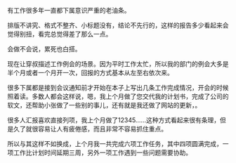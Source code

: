 有工作很多年一直都下属意识严重的老油条。

排版不讲究、格式不整齐、小标题没有，结论不先行的，这样的报告多少看起来会觉得别扭，看完总觉得差了那么一点。

会做不会说，累死也白搭。

现在让穿叔描述工作例会的场景。因为平时工作太忙，所以我的部门的例会大多是半个月或者一个月开一次，回报的方式基本从左至右依次来。

很多下属都是接到会议通知前才开始在本子上写出几条工作完成情况，开会的时候照着读。多数人都会这样说，嗯，我上个月做了您交代我的计划书，完成了公司的软文，还帮助小张做了一些别的事儿，还有就是我还做了网站的更新，。

很多人汇报喜欢直接列项，我上个月做了12345……这种方式看起来很有条理，但是久了就很容易让人有疲倦感，而且非常不容易抓住重点。

所以与其这样不如换成，上个月我一共完成六项工作任务，其中四项圆满完成，一项工作比计划时间延期三周，另外一项工作遇到一些问题需要协助。
